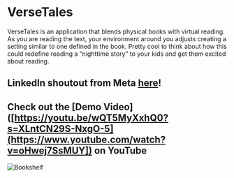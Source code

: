# VerseTales

VerseTales is an application that blends physical books with virtual reading. As you are reading the text, your environment around you adjusts creating a setting similar to one defined in the book. Pretty cool to think about how this could redefine reading a “nighttime story” to your kids and get them excited about reading.

## LinkedIn shoutout from Meta [here](https://www.linkedin.com/posts/activity-7206727764010242051-0m-G?utm_source=share&utm_medium=member_desktop)!

## Check out the [Demo Video]([https://youtu.be/wQT5MyXxhQ0?s=XLntCN29S-NxgO-5](https://www.youtube.com/watch?v=oHwej7SsMUY]) on YouTube

![Bookshelf](https://github.com/GabrielM33/VerseTales/assets/123421871/420ae7fa-61de-476c-b341-b3aa6ec3a425)
